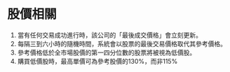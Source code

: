 # 股價相關
1. 當有任何交易成功進行時，該公司的「最後成交價格」會立刻更新。
2. 每隔三到六小時的隨機時間，系統會以股票的最後交易價格取代其參考價格。
3. 參考價格低於全市場股價的第一四分位數的股票將被視為低價股。
4. 購買低價股時，最高單價可為參考股價的130%，而非115%